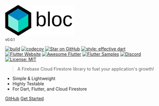 <img src="https://raw.githubusercontent.com/SupposedlySam/firefuel/main/docs/assets/firefuel_logo_full.png" height="100" alt="Firefuel" /><br/><small>v0.0.1</small>

[![build](https://github.com/SupposedlySam/firefuel/workflows/build/badge.svg)](https://github.com/SupposedlySam/firefuel/actions)
[![codecov](https://codecov.io/gh/SupposedlySam/Firefuel/branch/main/graph/badge.svg)](https://codecov.io/gh/SupposedlySam/firefuel)
[![Star on GitHub](https://img.shields.io/github/stars/SupposedlySam/firefuel.svg?style=flat&logo=github&colorB=deeppink&label=stars)](https://github.com/SupposedlySam/firefuel)
[![style: effective dart](https://img.shields.io/badge/style-effective_dart-40c4ff.svg)](https://github.com/tenhobi/effective_dart)
[![Flutter Website](https://img.shields.io/badge/flutter-website-deepskyblue.svg)](https://flutter.dev/docs/development/data-and-backend/state-mgmt/options#firefuel--rx)
[![Awesome Flutter](https://img.shields.io/badge/awesome-flutter-blue.svg?longCache=true)](https://github.com/Solido/awesome-flutter#standard)
[![Flutter Samples](https://img.shields.io/badge/flutter-samples-teal.svg?longCache=true)](http://fluttersamples.com)
[![Discord](https://img.shields.io/discord/649708778631200778.svg?logo=discord&color=blue)](https://discord.gg/firefuel)
[![License: MIT](https://img.shields.io/badge/license-MIT-purple.svg)](https://opensource.org/licenses/MIT)

> A Firebase Cloud Firestore library to fuel your application's growth!

- Simple & Lightweight
- Highly Testable
- For Dart, Flutter, and Cloud Firestore

<p class="buttons">    
    <a href="https://github.com/SupposedlySam/firefuel/" target="_blank" rel="noopener">GitHub</a>
    <a href="#/gettingstarted">Get Started</a>    
</p>
